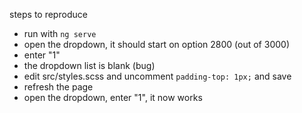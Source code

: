 steps to reproduce

- run with `ng serve`
- open the dropdown, it should start on option 2800 (out of 3000)
- enter "1"
- the dropdown list is blank (bug)
- edit src/styles.scss and uncomment `padding-top: 1px;` and save
- refresh the page
- open the dropdown, enter "1", it now works
